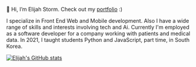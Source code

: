 👋 Hi, I’m Elijah Storm. Check out my [portfolio](https://elijahstorm.github.io/) :)

I specialize in Front End Web and Mobile development. Also I have a wide range of skills and interests involving tech and Ai. Currently I'm employed as a software developer for a company working with patients and medical data. In 2021, I taught students Python and JavaScript, part time, in South Korea.

[![Elijah's GitHub stats](https://github-readme-stats.vercel.app/api?username=elijahstorm)](https://github.com/anuraghazra/github-readme-stats)
